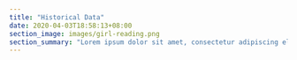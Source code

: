 ```yaml
---
title: "Historical Data"
date: 2020-04-03T18:58:13+08:00
section_image: images/girl-reading.png
section_summary: "Lorem ipsum dolor sit amet, consectetur adipiscing elit. Aliquam posuere sit amet metus id auctor. Duis eget ante nisl. Aenean auctor purus eget finibus consequat. Sed a urna urna. Aliquam pharetra, risus sed egestas mattis, purus risus accumsan nisl, quis molestie."
---
```


